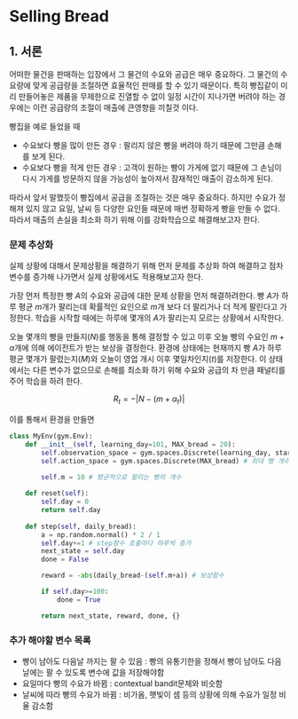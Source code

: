# Selling Bread

## 1. 서론

어떠한 물건을 판매하는 입장에서 그 물건의 수요와 공급은 매우 중요하다. 그 물건의 수요량에 맞게 공급량을 조절하면 효율적인 판매를 할 수 있기 때문이다. 특히 빵집같이 미리 만들어놓은 제품을 무제한으로 진열할 수 없이 일정 시간이 지나가면 버려야 하는 경우에는 이런 공급량의 조절이 매출에 큰영향을 끼칠것 이다.

빵집을 예로 들었을 때

- 수요보다 빵을 많이 만든 경우 : 팔리지 않은 빵을 버려야 하기 때문에 그만큼 손해를 보게 된다.
- 수요보다 빵을 적게 만든 경우 : 고객이 원하는 빵이 가게에 없기 때문에 그 손님이 다시 가게를 방문하지 않을 가능성이 높아져서 잠재적인 매출이 감소하게 된다.

따라서 앞서 말했듯이 빵집에서 공급을 조절하는 것은 매우 중요하다. 하지만 수요가 정해져 있지 않고 요일, 날씨 등 다양한 요인들 때문에 매번 정확하게 빵을 만들 수 없다. 따라서 매출의 손실을 최소화 하기 위해 이를 강화학습으로 해결해보고자 한다.

### 문제 추상화

실제 상황에 대해서 문제상황을 해결하기 위해 먼저 문제를 추상화 하여 해결하고 점차 변수를 증가해 나가면서 실제 상황에서도 적용해보고자 한다.

가장 먼저 특정한 빵 $A$의 수요와 공급에 대한 문제 상황을 먼저 해결하려한다. 
빵 $A$가 하루 평균 $m$개가 팔리는데 확률적인 요인으로 $m$개 보다 더 팔리거나 더 적게 팔린다고 가정한다. 학습을 시작할 때에는 하루에 몇개의 $A$가 팔리는지 모르는 상황에서 시작한다. 

오늘 몇개의 빵을 만들지($N$)를 행동을 통해 결정할 수 있고 이후 오늘 빵의 수요인 $m + \alpha$개에 의해 에이전트가 받는 보상을 결정한다. 환경에 상태에는 현재까지 빵 $A$가 하루 평균 몇개가 팔렸는지($M$)와 오늘이 영업 개시 이후 몇일차인지($t$)를 저장한다. 이 상태에서는 다른 변수가 없으므로 손해를 최소화 하기 위해 수요와 공급의 차 만큼 패널티를 주어 학습을 하려 한다. 

$$ R_{t} = -| N - (m + \alpha_{t}) | $$

이를 통해서 환경을 만들면

```python
class MyEnv(gym.Env):
    def __init__(self, learning_day=101, MAX_bread = 20):
        self.observation_space = gym.spaces.Discrete(learning_day, start=0) # 학습 날짜
        self.action_space = gym.spaces.Discrete(MAX_bread) # 최대 빵 개수

        self.m = 10 # 평균적으로 팔리는 빵의 개수
    
    def reset(self):
        self.day = 0
        return self.day
      
    def step(self, daily_bread):
        a = np.random.normal() * 2 / 1
        self.day+=1 # step함수 호출마다 하루씩 증가
        next_state = self.day
        done = False

        reward = -abs(daily_bread-(self.m+a)) # 보상함수 

        if self.day>=100:
            done = True

        return next_state, reward, done, {}
```

### 추가 해야할 변수 목록

- 빵이 남아도 다음날 까지는 팔 수 있음 : 빵의 유통기한을 정해서 빵이 남아도 다음날에는 팔 수 있도록 변수에 값을 저장해야함
- 요일마다 빵의 수요가 바뀜 : contextual bandit문제와 비슷함
- 날씨에 따라 빵의 수요가 바뀜 : 비가옴, 햇빛이 셈 등의 상황에 의해 수요가 일정 비율 감소함

<!--
## 이론적 배경

## 선행연구 

## 연구방법 및 절차

## 연구 결과

## 기대 성과
-->
